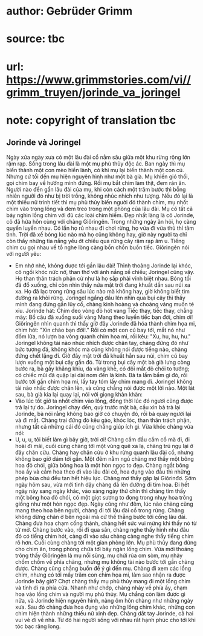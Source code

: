 # author: Gebrüder Grimm
# source: tbc
# url: https://www.grimmstories.com/vi//grimm_truyen/jorinde_va_joringel
# note: copyright of translation tbc

## Jorinde và Joringel 

Ngày xửa ngày xưa có một lâu đài cổ nằm sâu giữa một khu rừng rộng lớn
rậm rạp. Sống trong lâu đài là một mụ phù thủy độc ác. Ban ngày thì mụ
biến thành một con mèo hiền lành, có khi mụ lại biến thành một con cú.
Nhưng cứ tối đến mụ hiện nguyên hình như một bà già. Mụ khiến gió thổi,
gọi chim bay về hướng mình đứng. Rồi mụ bắt chim làm thịt, đem rán ăn.
Người nào đến gần lâu đài của mụ, khi còn cách một trăm bước thì bỗng
nhiên người đó như bị trời trồng, không nhúc nhích như tượng. Nếu đó lại
là một thiếu nữ trinh tiết thì mụ phù thủy biến người đó thành chim, mụ
nhốt chim vào trong lồng và đem treo trong một phòng của lâu đài. Mụ có
tất cả bảy nghìn lồng chim với đủ các loài chim hiếm.
Đẹp nhất làng là cô Jorinde, cô đã hứa hôn cùng với chàng Giôringên.
Trong những ngày ăn hỏi, họ càng quyến luyến nhau. Có lần họ rủ nhau đi
chơi rừng, họ vừa đi vừa thủ thỉ tâm tình. Trời đã xế bóng lúc nào mà họ
cũng không hay, giờ này người ta chỉ còn thấy những tia nắng yếu ớt
chiếu qua rừng cây rậm rạp âm u. Tiếng chim cu gọi nhau về tổ nghe lòng
càng bồn chồn buồn tiếc.
Giôringên nói với người yêu:
- Em nhớ nhé, không được tới gần lâu đài!
Thỉnh thoảng Jorinde lại khóc, cô ngồi khóc nức nở, than thở với ánh
nắng xế chiều; Joringel cũng vậy. Họ than thân trách phận cứ như là họ
sắp phải vĩnh biệt nhau.
Bóng tối đã đổ xuống, chỉ còn nhìn thấy nửa mặt trời đang khuất dần sau
núi xa xa. Họ đã lạc trong rừng sâu lúc nào mà không hay, giờ không biết
tìm đường ra khỏi rừng. Joringel ngẩng đầu lên nhìn qua bụi cây thì thấy
mình đang đứng gần lũy cổ, chàng kinh hoàng và choáng váng muốn té xỉu.
Jorinde hát:
Chim đeo vòng đỏ hót vang
Tiếc thay, tiếc thay, chẳng mày:
Bồ câu đã xuống suối vàng
Mang theo luyến tiếc bạn đời, chim ơi!
Giôringên nhìn quanh thì thấy giờ đây Jorinde đã hóa thành chim họa mi,
chim hót: "Xin chào bạn đời!."
Rồi có một con cú bay tới, mắt nó như đốm lửa, nó lượn ba vòng quanh
chim họa mi, rồi kêu: "Xu, hu, hu, hu."
Joringel không tài nào nhúc nhích được chân tay, chàng đứng đó như bức
tượng đá, không khóc mà cũng không nói được tiếng nào, chàng đứng chết
lặng đi.
Giờ đây mặt trời đã khuất hẳn sau núi, chim cú bay lượn xuống một bụi
cây gần đó. Từ trong bụi cây một bà già lưng còng bước ra, bà gầy khẳng
khiu, da vàng khè, có đôi mắt đỏ chói to tướng; có chiếc mũi đã quặp lại
dài nom đến là kinh. Bà ta lẩm bẩm gì đó, rồi bước tới gần chim họa mi,
lấy tay tóm lấy chim mang đi.
Joringel không tài nào nhấc được chân lên, và cũng chẳng nói được một
lời nào.
Một lát sau, bà già kia lại quay lại, nói với giọng khàn khàn:
- Vào lúc tốt giờ ta nhốt chim vào lồng, đồng thời lúc đó ngươi cũng
được trả lại tự do.
Joringel chạy đến, quỳ trước mặt bà, cầu xin bà trả lại Jorinde, bà nói
rằng không bao giờ có chuyện đó, rồi bà quay người lại và đi mất.
Chàng trai đứng đó kêu gào, khóc lóc, than thân trách phận, nhưng tất cả
những cái đó cũng chẳng giúp ích gì. Vừa khóc chàng vừa nói:
- U, u, u, tôi biết làm gì bây giờ, trời ơi!
Chàng cắm đầu cắm cổ mà đi, đi hoài đi mãi, cuối cùng chàng tới một vùng
quê xa lạ, chàng trú ngụ lại ở đây chăn cừu.
Chàng hay chăn cừu ở khu rừng quanh lâu đài cổ, nhưng không bao giờ dám
tới gần.
Một đêm nằm ngủ chàng mơ thấy một bông hoa đỏ chói, giữa bông hoa là một
hòn ngọc to đẹp. Chàng ngắt bông hoa ấy và cầm hoa theo đi vào lâu đài
cổ, hoa đụng vào đâu thì những phép bùa chú đều tan hết hiệu lực. Chàng
mơ thấy gặp lại Giôrinđơ. Sớm ngày hôm sau, vừa mới tỉnh dậy chàng đã
lên đường đi tìm hoa. Đi hết ngày này sang ngày khác, vào sáng ngày thứ
chín thì chàng tìm thấy một bông hoa đỏ chói, có một giọt sương to đọng
trong nhụy hoa trông giống như một hòn ngọc đẹp. Ngày cũng như đêm, lúc
nào chàng cũng mang theo hoa bên người, chàng đi tới lâu đài cổ trong
rừng. Chàng không dừng chân ở bên ngoài mà cứ thế thẳng bước tới cổng
lâu đài.
Chàng đưa hoa chạm cổng thành, chàng hết sức vui mừng khi thấy nó từ từ
mở. Chàng bước vào, rồi đi qua sân, chàng nghe thấy hình như đâu đó có
tiếng chim hót, càng đi vào sâu chàng càng nghe thấy tiếng chim rõ hơn.
Cuối cùng chàng tới một gian phòng lớn. Mụ phù thủy đang đứng cho chim
ăn, trong phòng chứa tới bảy ngàn lồng chim. Vừa mới thoáng trông thấy
Giôringên là mụ nổi sùng, mụ chửi rủa om sòm, mụ nhảy chồm chồm về phía
chàng, nhưng mụ không tài nào bước tới gần chàng được. Chàng cũng chẳng
buồn để ý gì đến mụ. Chàng đi xem các lồng chim, nhưng có tới mấy trăm
con chim họa mi, làm sao nhận ra được Jorinde bây giờ?
Chợt chàng thấy mụ phù thủy mang đi một lồng chim và tính đi ra phía
cửa. Nhanh như chớp, chàng nhảy về phía ấy, chạm hoa vào lồng chim và
người mụ phù thủy. Mụ chẳng còn làm được gì nữa, và Jorinde hiện nguyên
hình, nàng ôm hôn chàng như những ngày xưa. Sau đó chàng đưa hoa đụng
vào những lồng chim khác, những con chim hiện thành những thiếu nữ xinh
đẹp. Chàng dắt tay Jorinde, cả hai vui vẻ đi về nhà. Từ đó hai người
sống với nhau rất hạnh phúc cho tới khi tóc bạc răng long.
